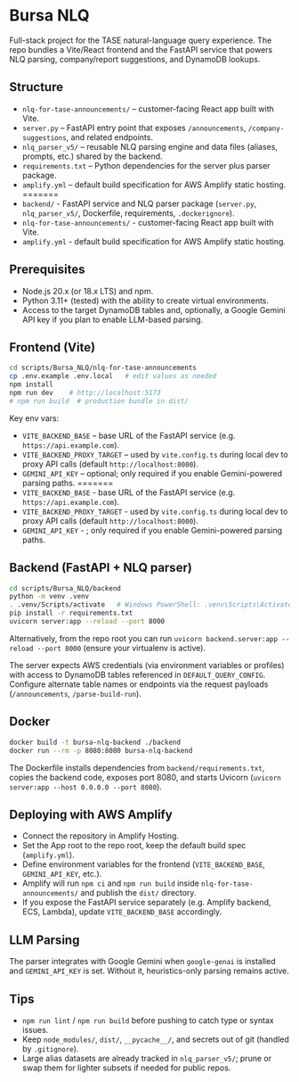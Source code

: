 # Bursa NLQ

Full-stack project for the TASE natural-language query experience. The repo bundles a Vite/React frontend and the FastAPI service that powers NLQ parsing, company/report suggestions, and DynamoDB lookups.

## Structure
- `nlq-for-tase-announcements/` – customer-facing React app built with Vite.
- `server.py` – FastAPI entry point that exposes `/announcements`, `/company-suggestions`, and related endpoints.
- `nlq_parser_v5/` – reusable NLQ parsing engine and data files (aliases, prompts, etc.) shared by the backend.
- `requirements.txt` – Python dependencies for the server plus parser package.
- `amplify.yml` – default build specification for AWS Amplify static hosting.
=======
- `backend/` - FastAPI service and NLQ parser package (`server.py`, `nlq_parser_v5/`, Dockerfile, requirements, `.dockerignore`).
- `nlq-for-tase-announcements/` - customer-facing React app built with Vite.
- `amplify.yml` - default build specification for AWS Amplify static hosting.

## Prerequisites
- Node.js 20.x (or 18.x LTS) and npm.
- Python 3.11+ (tested) with the ability to create virtual environments.
- Access to the target DynamoDB tables and, optionally, a Google Gemini API key if you plan to enable LLM-based parsing.

## Frontend (Vite)
```bash
cd scripts/Bursa_NLQ/nlq-for-tase-announcements
cp .env.example .env.local   # edit values as needed
npm install
npm run dev    # http://localhost:5173
# npm run build  # production bundle in dist/
```
Key env vars:
- `VITE_BACKEND_BASE` – base URL of the FastAPI service (e.g. `https://api.example.com`).
- `VITE_BACKEND_PROXY_TARGET` – used by `vite.config.ts` during local dev to proxy API calls (default `http://localhost:8000`).
- `GEMINI_API_KEY` – optional; only required if you enable Gemini-powered parsing paths.
=======
- `VITE_BACKEND_BASE` - base URL of the FastAPI service (e.g. `https://api.example.com`).
- `VITE_BACKEND_PROXY_TARGET` - used by `vite.config.ts` during local dev to proxy API calls (default `http://localhost:8000`).
- `GEMINI_API_KEY` - ; only required if you enable Gemini-powered parsing paths.

## Backend (FastAPI + NLQ parser)
```bash
cd scripts/Bursa_NLQ/backend
python -m venv .venv
. .venv/Scripts/activate   # Windows PowerShell: .venv\Scripts\Activate.ps1
pip install -r requirements.txt
uvicorn server:app --reload --port 8000
```
Alternatively, from the repo root you can run `uvicorn backend.server:app --reload --port 8000` (ensure your virtualenv is active).

The server expects AWS credentials (via environment variables or profiles) with access to DynamoDB tables referenced in `DEFAULT_QUERY_CONFIG`. Configure alternate table names or endpoints via the request payloads (`/announcements`, `/parse-build-run`).

## Docker
```bash
docker build -t bursa-nlq-backend ./backend
docker run --rm -p 8080:8080 bursa-nlq-backend
```
The Dockerfile installs dependencies from `backend/requirements.txt`, copies the backend code, exposes port 8080, and starts Uvicorn (`uvicorn server:app --host 0.0.0.0 --port 8080`).

## Deploying with AWS Amplify
- Connect the repository in Amplify Hosting.
- Set the App root to the repo root, keep the default build spec (`amplify.yml`).
- Define environment variables for the frontend (`VITE_BACKEND_BASE`, `GEMINI_API_KEY`, etc.).
- Amplify will run `npm ci` and `npm run build` inside `nlq-for-tase-announcements/` and publish the `dist/` directory.
- If you expose the FastAPI service separately (e.g. Amplify backend, ECS, Lambda), update `VITE_BACKEND_BASE` accordingly.

## LLM Parsing
The parser integrates with Google Gemini when `google-genai` is installed and `GEMINI_API_KEY` is set. Without it, heuristics-only parsing remains active.

## Tips
- `npm run lint` / `npm run build` before pushing to catch type or syntax issues.
- Keep `node_modules/`, `dist/`, `__pycache__/`, and secrets out of git (handled by `.gitignore`).
- Large alias datasets are already tracked in `nlq_parser_v5/`; prune or swap them for lighter subsets if needed for public repos.
